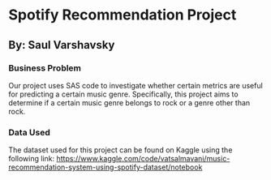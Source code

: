 
<!-- README.md is generated from README.Rmd. Please edit that file -->

# Spotify Recommendation Project

## By: Saul Varshavsky

<!-- badges: start -->
<!-- badges: end -->

### Business Problem

Our project uses SAS code to investigate whether certain metrics are useful for predicting
a certain music genre. Specifically, this project aims to determine if a certain music genre belongs to rock or a genre
other than rock.


### Data Used

The  dataset used for this project can be found on Kaggle
using the following link: https://www.kaggle.com/code/vatsalmavani/music-recommendation-system-using-spotify-dataset/notebook